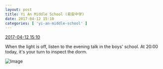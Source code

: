```yaml
---
layout: post
title: Yi An Middle School (易安中学)
date: 2017-04-12 15:10
categories: [ 'yi-an-middle-school' ]
---
```


<div class="weibo-info">
  <a href="http://weibo.com/6074218720/EEajvDbDW">2017-04-12 15:10</a>
</div>

When the light is off, listen to the evening talk in the boys' school. At 20:00 today, it's your turn to inspect the dorm.

<!-- more -->

![Image](http://wx1.sinaimg.cn/mw690/006D4NLGgy1fejwqnejquj30xt0qowkw.jpg)
